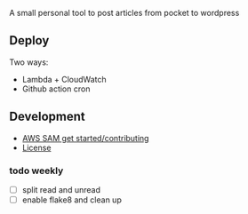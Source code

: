 A small personal tool to post articles from pocket to wordpress

## Deploy

Two ways:
- Lambda + CloudWatch
- Github action cron



## Development
- [AWS SAM get started/contributing](./CONTRIBUTING.md)
- [License](./LICENSE)

### todo weekly

- [ ] split read and unread
- [ ] enable flake8 and clean up